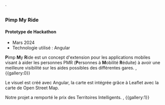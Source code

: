 `
### Pimp My Ride
#### Prototype de Hackathon

* Mars 2024
* Technologie utilisé : Angular

**P**imp **M**y **R**ide est un concept d'extension pour les applications mobiles visant à aider les personnes PMR (**P**ersonnes à **M**obilité **R**éduite) à avoir une meilleure visibilité sur les aides possibles des différentes gares.
,
{{gallery:0}}

Le visuel est créé avec Angular, la carte est intégrée grâce à Leaflet avec la carte de Open Street Map.

Notre projet a remporté le prix des Territoires Intelligents.
,
{{gallery:1}}
